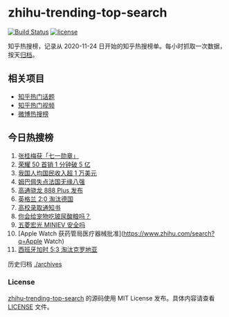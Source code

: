 # zhihu-trending-top-search

[![Build Status](https://github.com/justjavac/zhihu-trending-top-search/workflows/ci/badge.svg?branch=main)](https://github.com/justjavac/zhihu-trending-top-search/actions)
[![license](https://img.shields.io/github/license/justjavac/zhihu-trending-top-search)](https://github.com/justjavac/zhihu-trending-top-search/blob/main/LICENSE)

知乎热搜榜，记录从 2020-11-24 日开始的知乎热搜榜单。每小时抓取一次数据，按天[归档](./archives)。

## 相关项目

- [知乎热门话题](https://github.com/justjavac/zhihu-trending-hot-questions)
- [知乎热门视频](https://github.com/justjavac/zhihu-trending-hot-video)
- [微博热搜榜](https://github.com/justjavac/weibo-trending-hot-search)

## 今日热搜榜

<!-- BEGIN -->
<!-- 最后更新时间 Wed Jun 30 2021 08:19:09 GMT+0800 (China Standard Time) -->

1. [张桂梅获「七一勋章」](https://www.zhihu.com/search?q=张桂梅)
2. [荣耀 50 首销 1 分钟破 5 亿](https://www.zhihu.com/search?q=荣耀50)
3. [我国人均国民收入超 1 万美元](https://www.zhihu.com/search?q=人均国民收入)
4. [姆巴佩失点法国无缘八强](https://www.zhihu.com/search?q=法国队)
5. [高通骁龙 888 Plus 发布](https://www.zhihu.com/search?q=骁龙888plus)
6. [英格兰 2:0 淘汰德国](https://www.zhihu.com/search?q=英格兰队)
7. [高校录取通知书](https://www.zhihu.com/search?q=高校录取通知书)
8. [你会给宠物吃玻尿酸粮吗？](https://www.zhihu.com/search?q=玻尿酸宠物粮)
9. [五菱宏光 MINIEV 安全吗](https://www.zhihu.com/search?q=MINIEV)
10. [Apple Watch 获药管局医疗器械批准](https://www.zhihu.com/search?q=Apple Watch)
11. [西班牙加时 5:3 淘汰克罗地亚](https://www.zhihu.com/search?q=西班牙队)

<!-- END -->

历史归档 [./archives](./archives)

### License

[zhihu-trending-top-search](https://github.com/justjavac/zhihu-trending-top-search)
的源码使用 MIT License 发布。具体内容请查看 [LICENSE](./LICENSE) 文件。
